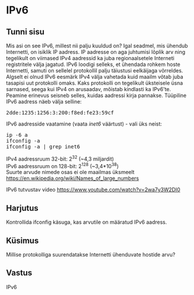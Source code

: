 ﻿# IPv6

## Tunni sisu

Mis asi on see IPv6, millest nii palju kuuldud on? Igal seadmel, mis ühendub Internetti, on isiklik IP aadress. IP aadresse on aga juhtumisi lõplik arv ning tegelikult on viimased IPv4 aadressid ka juba regionaalsetele Interneti registritele välja jagatud. IPv6 loodigi selleks, et ühendada rohkem hoste Internetti, samuti on sellelel protokollil palju täiustusi eelkäijaga võrreldes. Algselt ei olnud IPv6 eesmärk IPv4 välja vahetada kuid maailm võtab juba tasapisi uut protokolli omaks. Kaks protokolli on tegelikult üksteisele üsna sarnased, seega kui IPv4 on arusaadav, mõistab kindlasti ka IPv6'te. Peamine erinevus seisneb selles, kuidas aadressi kirja pannakse. Tüüpiline IPv6 aadress näeb välja selline:

<pre>
2dde:1235:1256:3:200:f8ed:fe23:59cf
</pre>

IPv6 aadresside vaatamine (vaata *inet6* väärtust) - vali üks neist:<br>
<pre>
ip -6 a
ifconfig -a
ifconfig -a | grep inet6
</pre>

IPv4 aadressruum 32-bit: 2<sup>32</sup> (~4,3 miljardit)<br>
IPv6 aadressruum on 128-bit: 2<sup>128</sup> (~3,4*10<sup>38</sup>)<br>
Suurte arvude nimede osas ei ole maailmas üksmeelt <a target="_blank" href="https://en.wikipedia.org/wiki/Names_of_large_numbers">https://en.wikipedia.org/wiki/Names_of_large_numbers</a>

IPv6 tutvustav video <a target="_blank" href="https://www.youtube.com/watch?v=2wa7y3W2DI0">https://www.youtube.com/watch?v=2wa7y3W2DI0</a>

## Harjutus

Kontrollida ifconfig käsuga, kas arvutile on määratud IPv6 aadress.

## Küsimus

Millise protokolliga suurendatakse Internetti ühenduvate hostide arvu?

## Vastus

IPv6
